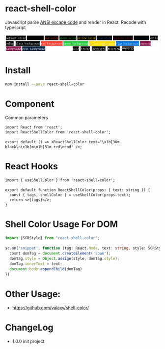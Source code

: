 # react-shell-color

Javascript parse [ANSI escape code](https://en.wikipedia.org/wiki/ANSI_escape_code) and render in React, Recode with typescript

![style](doc/style.png)

# Install

```sh
npm install --save react-shell-color
```

# Component

Common parameters

```tsx
import React from 'react';
import ReactShellColor from 'react-shell-color';

export default () => <ReactShellColor text="\x1b[30m black\n\x1b[m\x1b[31m red\nend" />;
```

# React Hooks

```tsx
import { useShellColor } from 'react-shell-color';

export default function ReactShellColor(props: { text: string }) {
  const { tags, shellColor } = useShellColor(props.text);
  return <>{tags}</>;
}
```

# Shell Color Usage For DOM

```ts
import {SGRStyle} from "react-shell-color";

sc.on('snippet', function (tag: React.Node, text: string, style: SGRStyle) {
  cosnt domTag = document.createElement('span');
  domTag.style = Object.assign(style, domTag.style);
  domTag.innerText = text;
  document.body.appendChild(domTag)
})

```

# Other Usage:

- https://github.com/valaxy/shell-color/

# ChangeLog

- 1.0.0 init project
